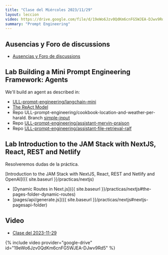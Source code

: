 ```yaml
---
title: "Clase del Miércoles 2023/11/29"
layout: leccion
video: https://drive.google.com/file/d/19eWo6Jzv0QdKm6cnFG5WJEA-DJwv9Rd5/view?usp=sharing
summary: "Prompt Engineering"
---
```



## Ausencias y Foro de discussions

* <a href="https://github.com/orgs/ULL-ESIT-DMSI-2324/discussions" target="_blank">Ausencias y Foro de discussions</a>
  
## Lab Building a Mini Prompt Engineering Framework: Agents

We'll build an agent as described in:

* [ULL-prompt-engineering/langchain-mini](https://github.com/ULL-prompt-engineering/langchain-mini/tree/main)
* [The ReAct Model](https://github.com/ULL-prompt-engineering/prompt-engineering-101/blob/main/lesson6/the-react-framework.md)
* Repo ULL-prompt-engineering/cookbook-location-and-weather-per-harald.  Branch [simple-input](https://github.com/ULL-prompt-engineering/cookbook-location-and-weather-per-harald/tree/simple-input)
* Repo [ULL-prompt-engineering/assistant-mervin-praison](https://github.com/ULL-prompt-engineering/assistant-mervin-praison)
* Repo [ULL-prompt-engineering/assistant-file-retrieval-ralf](https://github.com/ULL-prompt-engineering/assistant-file-retrieval-ralf)

## Lab Introduction to the JAM Stack with NextJS, React, REST and Netlify

Resolveremos dudas de la práctica.

[Introduction to the JAM Stack with NextJS, React, REST and Netlify and OpenAI]({{ site.baseurl }}/practicas/nextjs)

* [Dynamic Routes in Next.js]({{ site.baseurl }}/practicas/nextjs#the-pages-folder-dynamic-routes)
* [pages/api/generate.js]({{ site.baseurl }}/practicas/nextjs#nextjs-pagesapi-folder)


## Video 

* <a href="{{page.video}}">Clase del 2023-11-29</a>

{% include video provider="google-drive" id="19eWo6Jzv0QdKm6cnFG5WJEA-DJwv9Rd5" %}
